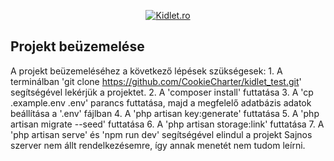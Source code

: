 <p align="center"><a class="d-block" href="https://kidlet.ro"><img class="img-fluid" src="https://kidlet.ro/dist/images/kidlet-desktop-logo-small.png" srcset="https://kidlet.ro/dist/images/kidlet-desktop-logo-small.png 1x, https://kidlet.ro/dist/images/kidlet-desktop-logo.png 2x" alt="Kidlet.ro"></a></p>

## Projekt beüzemelése
A projekt beüzemeléséhez a következő lépések szükségesek:
    1. A terminálban 'git clone https://github.com/CookieCharter/kidlet_test.git' segítségével lekérjük a projektet.
    2. A 'composer install' futtatása
    3. A 'cp .example.env .env' parancs futtatása, majd a megfelelő adatbázis adatok beállítása a '.env' fájlban
    4. A 'php artisan key:generate' futtatása
    5. A 'php artisan migrate --seed' futtatása
    6. A 'php artisan storage:link' futtatása
    7. A 'php artisan serve' és 'npm run dev' segítségével elindul a projekt 
Sajnos szerver nem állt rendelkezésemre, így annak menetét nem tudom leírni.
